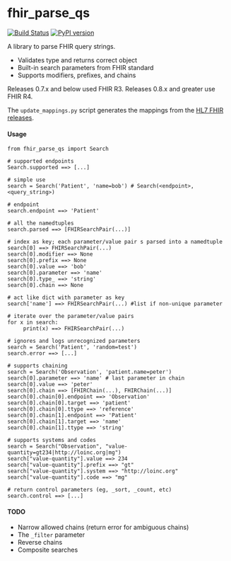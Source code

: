 # fhir_parse_qs

[![Build Status](https://travis-ci.com/teffalump/fhir_parse_qs.svg?branch=master)](https://travis-ci.com/teffalump/fhir_parse_qs)
[![PyPI version](https://badge.fury.io/py/fhir-parse-qs.svg)](https://badge.fury.io/py/fhir-parse-qs)

A library to parse FHIR query strings.

- Validates type and returns correct object
- Built-in search parameters from FHIR standard
- Supports modifiers, prefixes, and chains

Releases 0.7.x and below used FHIR R3. Releases 0.8.x and greater use FHIR R4.

The `update_mappings.py` script generates the mappings from the [HL7 FHIR releases](https://www.hl7.org/fhir/).

#### Usage

    from fhir_parse_qs import Search

    # supported endpoints
    Search.supported ==> [...]

    # simple use
    search = Search('Patient', 'name=bob') # Search(<endpoint>, <query_string>)

    # endpoint
    search.endpoint ==> 'Patient'

    # all the namedtuples
    search.parsed ==> [FHIRSearchPair(...)]

    # index as key; each parameter/value pair s parsed into a namedtuple
    search[0] ==> FHIRSearchPair(...)
    search[0].modifier ==> None
    search[0].prefix ==> None
    search[0].value ==> 'bob'
    search[0].parameter ==> 'name'
    search[0].type_ ==> 'string'
    search[0].chain ==> None

    # act like dict with parameter as key
    search['name'] ==> FHIRSearchPair(...) #list if non-unique parameter

    # iterate over the parameter/value pairs
    for x in search:
         print(x) ==> FHIRSearchPair(...)

    # ignores and logs unrecognized parameters
    search = Search('Patient', 'random=test')
    search.error ==> [...]

    # supports chaining
    search = Search('Observation', 'patient.name=peter')
    search[0].parameter ==> 'name' # last parameter in chain
    search[0].value ==> 'peter'
    search[0].chain ==> [FHIRChain(...), FHIRChain(...)]
    search[0].chain[0].endpoint ==> 'Observation'
    search[0].chain[0].target ==> 'patient'
    search[0].chain[0].ttype ==> 'reference'
    search[0].chain[1].endpoint ==> 'Patient'
    search[0].chain[1].target ==> 'name'
    search[0].chain[1].ttype ==> 'string'

    # supports systems and codes
    search = Search("Observation", "value-quantity=gt234|http://loinc.org|mg")
    search["value-quantity"].value ==> 234
    search["value-quantity"].prefix ==> "gt"
    search["value-quantity"].system ==> "http://loinc.org"
    search["value-quantity"].code ==> "mg"

    # return control parameters (eg, _sort, _count, etc)
    search.control ==> [...]

#### TODO

- Narrow allowed chains (return error for ambiguous chains)
- The `_filter` parameter
- Reverse chains
- Composite searches
